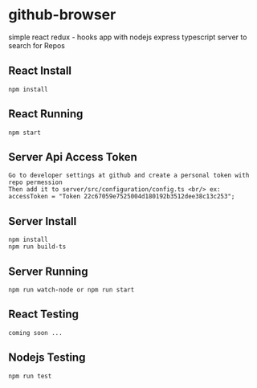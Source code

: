 # github-browser
simple react redux - hooks app with nodejs express typescript server to search for Repos
## React Install
```npm install```

## React Running
```npm start```
## Server Api Access Token
```Go to developer settings at github and create a personal token with repo permession ```<br/>
```Then add it to server/src/configuration/config.ts <br/> ex: accessToken = "Token 22c67059e7525004d180192b3512dee38c13c253"; ```
## Server Install
```npm install```<br/>
```npm run build-ts```

## Server Running
```npm run watch-node or npm run start```
## React Testing

```coming soon ...```
## Nodejs Testing

```npm run test ```
